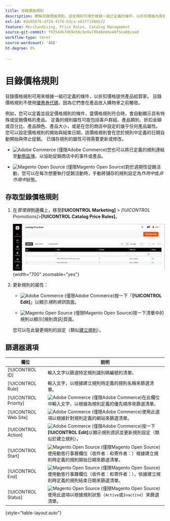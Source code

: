 ```yaml
---
title: 目錄價格規則
description: 瞭解目錄價格規則，這些規則可用於根據一組已定義的條件，以折扣價格向買家提供產品。
exl-id: 8da95076-d724-41f6-b3ca-e61ff1906b72
feature: Merchandising, Price Rules, Catalog Management
source-git-commit: f8254db7d69e58c8e9a78948ee6e40f5ea88cea0
workflow-type: tm+mt
source-wordcount: '468'
ht-degree: 0%

---
```


# 目錄價格規則

目錄價格規則可用來根據一組已定義的條件，以折扣價格提供產品給買家。 目錄價格規則不使用[優惠券代碼](price-rules-cart-coupon.md)，因為它們會在產品放入購物車之前觸發。

例如，您可以定義並設定價格規則的條件，當價格規則符合時，會自動顯示具有特殊或促銷價格的產品。 定義的規則屬性可能包括客戶群組、產品類別、折扣金額或百分比、產品顏色、產品大小，或是在您的商店中設定的幾乎任何產品屬性。 您可以設定價格規則的開始與結束日期，該價格規則會在您於規則中定義的日期自動開始與停止促銷。 已儲存規則的屬性可視需要更新或修改。

- ![Adobe Commerce](../assets/adobe-logo.svg) (僅限Adobe Commerce)您也可以將已定義的規則連結至[動態區塊](../content-design/dynamic-blocks.md)，以協助促銷商店中的事件或產品。

- ![Magento Open Source](../assets/open-source.svg) (僅限Magento Open Source)對於週期性促銷活動，您可以在每次想要執行促銷活動時，手動將儲存的規則設定為&#x200B;_作用中_&#x200B;或&#x200B;_非作用中_&#x200B;狀態。

## 存取型錄價格規則

1. 在&#x200B;_管理員_&#x200B;側邊欄上，移至&#x200B;**[!UICONTROL Marketing]** > _[!UICONTROL Promotions]_>**[!UICONTROL Catalog Price Rules]**。

   ![目錄價格規則](./assets/price-rule-catalog.png){width="700" zoomable="yes"}

1. 更新規則的屬性：

   - ![Adobe Commerce](../assets/adobe-logo.svg) (僅限Adobe Commerce)按一下「**[!UICONTROL Edit]**」以顯示&#x200B;_規則資訊_&#x200B;頁面。

   - ![Magento Open Source](../assets/open-source.svg) (僅限Magento Open Source)按一下清單中的規則以顯示[規則資訊]頁面。

   您可以在此變更規則的設定（類似[建立規則](price-rules-catalog-create.md)）。

## 篩選器選項

| 欄位 | 說明 |
|--- |--- |
| [!UICONTROL ID] | 輸入文字以篩選特定規則識別碼編號的清單。 |
| [!UICONTROL Rule] | 輸入文字，以根據建立規則時定義的規則名稱來篩選清單。 |
| [!UICONTROL Priority] | ![Adobe Commerce](../assets/adobe-logo.svg) (僅限Adobe Commerce)在此欄位中輸入文字，以根據為規則定義的優先順序來篩選清單。 |
| [!UICONTROL Web Site] | ![Adobe Commerce](../assets/adobe-logo.svg) (僅限Adobe Commerce)使用此選項以根據針對規則定義的網站來篩選清單。 |
| [!UICONTROL Action] | ![Adobe Commerce](../assets/adobe-logo.svg) (僅限Adobe Commerce)按一下&#x200B;**[!UICONTROL Edit]**&#x200B;以顯示規則資訊並更新規則設定（類似於建立規則）。 |
| [!UICONTROL Start] | ![Magento Open Source](../assets/open-source.svg) (僅限Magento Open Source)使用動態行事曆欄位（收件者：和寄件者：）根據建立規則時定義的規則開始日期來篩選清單。 |
| [!UICONTROL End] | ![Magento Open Source](../assets/open-source.svg) (僅限Magento Open Source)使用動態行事曆欄位（收件者：和寄件者：），依據建立規則時定義的規則結束日期來篩選清單。 |
| [!UICONTROL Status] | ![Magento Open Source](../assets/open-source.svg) (僅限Magento Open Source)使用此選項以根據規則狀態（`Active`或`Inactive`）來篩選清單。 |

{style="table-layout:auto"}

